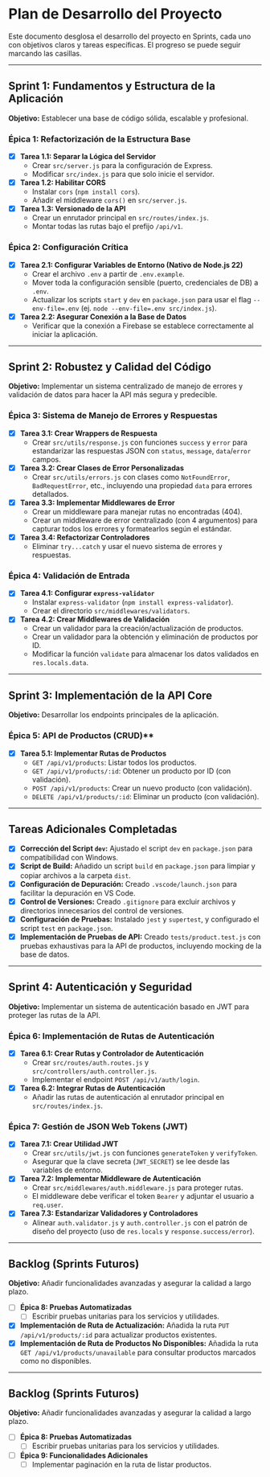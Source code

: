 # Plan de Desarrollo del Proyecto

Este documento desglosa el desarrollo del proyecto en Sprints, cada uno con objetivos claros y tareas específicas. El progreso se puede seguir marcando las casillas.

---

## Sprint 1: Fundamentos y Estructura de la Aplicación

**Objetivo:** Establecer una base de código sólida, escalable y profesional.

### Épica 1: Refactorización de la Estructura Base
-   [x] **Tarea 1.1: Separar la Lógica del Servidor**
    -   Crear `src/server.js` para la configuración de Express.
    -   Modificar `src/index.js` para que solo inicie el servidor.
-   [x] **Tarea 1.2: Habilitar CORS**
    -   Instalar `cors` (`npm install cors`).
    -   Añadir el middleware `cors()` en `src/server.js`.
-   [x] **Tarea 1.3: Versionado de la API**
    -   Crear un enrutador principal en `src/routes/index.js`.
    -   Montar todas las rutas bajo el prefijo `/api/v1`.

### Épica 2: Configuración Crítica
-   [x] **Tarea 2.1: Configurar Variables de Entorno (Nativo de Node.js 22)**
    -   Crear el archivo `.env` a partir de `.env.example`.
    -   Mover toda la configuración sensible (puerto, credenciales de DB) a `.env`.
    -   Actualizar los scripts `start` y `dev` en `package.json` para usar el flag `--env-file=.env` (ej. `node --env-file=.env src/index.js`).
-   [x] **Tarea 2.2: Asegurar Conexión a la Base de Datos**
    -   Verificar que la conexión a Firebase se establece correctamente al iniciar la aplicación.

---

## Sprint 2: Robustez y Calidad del Código

**Objetivo:** Implementar un sistema centralizado de manejo de errores y validación de datos para hacer la API más segura y predecible.

### Épica 3: Sistema de Manejo de Errores y Respuestas
-   [x] **Tarea 3.1: Crear Wrappers de Respuesta**
    -   Crear `src/utils/response.js` con funciones `success` y `error` para estandarizar las respuestas JSON con `status`, `message`, `data`/`error` campos.
-   [x] **Tarea 3.2: Crear Clases de Error Personalizadas**
    -   Crear `src/utils/errors.js` con clases como `NotFoundError`, `BadRequestError`, etc., incluyendo una propiedad `data` para errores detallados.
-   [x] **Tarea 3.3: Implementar Middlewares de Error**
    -   Crear un middleware para manejar rutas no encontradas (404).
    -   Crear un middleware de error centralizado (con 4 argumentos) para capturar todos los errores y formatearlos según el estándar.
-   [x] **Tarea 3.4: Refactorizar Controladores**
    -   Eliminar `try...catch` y usar el nuevo sistema de errores y respuestas.

### Épica 4: Validación de Entrada
-   [x] **Tarea 4.1: Configurar `express-validator`**
    -   Instalar `express-validator` (`npm install express-validator`).
    -   Crear el directorio `src/middlewares/validators`.
-   [x] **Tarea 4.2: Crear Middlewares de Validación**
    -   Crear un validador para la creación/actualización de productos.
    -   Crear un validador para la obtención y eliminación de productos por ID.
    -   Modificar la función `validate` para almacenar los datos validados en `res.locals.data`.

---

## Sprint 3: Implementación de la API Core

**Objetivo:** Desarrollar los endpoints principales de la aplicación.

### Épica 5: API de Productos (CRUD)**
-   [x] **Tarea 5.1: Implementar Rutas de Productos**
    -   `GET /api/v1/products`: Listar todos los productos.
    -   `GET /api/v1/products/:id`: Obtener un producto por ID (con validación).
    -   `POST /api/v1/products`: Crear un nuevo producto (con validación).
    -   `DELETE /api/v1/products/:id`: Eliminar un producto (con validación).

---

## Tareas Adicionales Completadas

-   [x] **Corrección del Script `dev`:** Ajustado el script `dev` en `package.json` para compatibilidad con Windows.
-   [x] **Script de Build:** Añadido un script `build` en `package.json` para limpiar y copiar archivos a la carpeta `dist`.
-   [x] **Configuración de Depuración:** Creado `.vscode/launch.json` para facilitar la depuración en VS Code.
-   [x] **Control de Versiones:** Creado `.gitignore` para excluir archivos y directorios innecesarios del control de versiones.
-   [x] **Configuración de Pruebas:** Instalado `jest` y `supertest`, y configurado el script `test` en `package.json`.
-   [x] **Implementación de Pruebas de API:** Creado `tests/product.test.js` con pruebas exhaustivas para la API de productos, incluyendo mocking de la base de datos.
---

## Sprint 4: Autenticación y Seguridad

**Objetivo:** Implementar un sistema de autenticación basado en JWT para proteger las rutas de la API.

### Épica 6: Implementación de Rutas de Autenticación
-   [x] **Tarea 6.1: Crear Rutas y Controlador de Autenticación**
    -   Crear `src/routes/auth.routes.js` y `src/controllers/auth.controller.js`.
    -   Implementar el endpoint `POST /api/v1/auth/login`.
-   [x] **Tarea 6.2: Integrar Rutas de Autenticación**
    -   Añadir las rutas de autenticación al enrutador principal en `src/routes/index.js`.

### Épica 7: Gestión de JSON Web Tokens (JWT)
-   [x] **Tarea 7.1: Crear Utilidad JWT**
    -   Crear `src/utils/jwt.js` con funciones `generateToken` y `verifyToken`.
    -   Asegurar que la clave secreta (`JWT_SECRET`) se lee desde las variables de entorno.
-   [x] **Tarea 7.2: Implementar Middleware de Autenticación**
    -   Crear `src/middlewares/auth.middleware.js` para proteger rutas.
    -   El middleware debe verificar el token `Bearer` y adjuntar el usuario a `req.user`.
-   [x] **Tarea 7.3: Estandarizar Validadores y Controladores**
    -   Alinear `auth.validator.js` y `auth.controller.js` con el patrón de diseño del proyecto (uso de `res.locals` y `response.success/error`).

---

## Backlog (Sprints Futuros)

**Objetivo:** Añadir funcionalidades avanzadas y asegurar la calidad a largo plazo.

-   [ ] **Épica 8: Pruebas Automatizadas**
    -   [ ] Escribir pruebas unitarias para los servicios y utilidades.
-   [x] **Implementación de Ruta de Actualización:** Añadida la ruta `PUT /api/v1/products/:id` para actualizar productos existentes.
-   [x] **Implementación de Ruta de Productos No Disponibles:** Añadida la ruta `GET /api/v1/products/unavailable` para consultar productos marcados como no disponibles.

---

## Backlog (Sprints Futuros)

**Objetivo:** Añadir funcionalidades avanzadas y asegurar la calidad a largo plazo.

-   [ ] **Épica 8: Pruebas Automatizadas**
    -   [ ] Escribir pruebas unitarias para los servicios y utilidades.
-   [ ] **Épica 9: Funcionalidades Adicionales**
    -   [ ] Implementar paginación en la ruta de listar productos.
